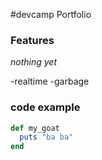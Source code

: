 #devcamp Portfolio

### Features

_nothing yet_


-realtime
-garbage

### code example

``` ruby
def my_goat
  puts "ba ba"
end
```
